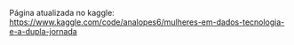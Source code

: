 Página atualizada no kaggle: https://www.kaggle.com/code/analopes6/mulheres-em-dados-tecnologia-e-a-dupla-jornada
